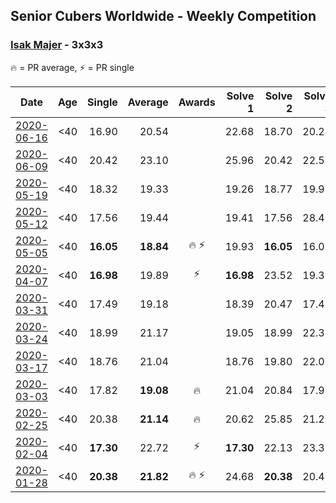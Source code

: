 ## Senior Cubers Worldwide - Weekly Competition
### [Isak Majer](../isak_majer.md) - 3x3x3

🔥 = PR average, ⚡ = PR single

| Date | Age | Single | Average | Awards | Solve 1 | Solve 2 | Solve 3 | Solve 4 | Solve 5 | Video |
| :--: | :--: | --: | --: | :--: | --: | --: | --: | --: | --: | :-- |
| [2020-06-16](../../results/333/2020-06-16.md) | <40 | 16.90 | 20.54 |  | 22.68 | 18.70 | 20.24 | 25.57 | 16.90 | [Link](https://www.facebook.com/events/604103587178706/permalink/608997466689318/) |
| [2020-06-09](../../results/333/2020-06-09.md) | <40 | 20.42 | 23.10 |  | 25.96 | 20.42 | 22.52 | 32.10 | 20.84 | [Link](https://www.facebook.com/isak.majer/videos/3263767253848359/) |
| [2020-05-19](../../results/333/2020-05-19.md) | <40 | 18.32 | 19.33 |  | 19.26 | 18.77 | 19.96 | 18.32 | DNF | [Link](https://www.facebook.com/events/1880761498725633/permalink/1884622991672817/) |
| [2020-05-12](../../results/333/2020-05-12.md) | <40 | 17.56 | 19.44 |  | 19.41 | 17.56 | 28.47 | 18.32 | 20.59 | [Link](https://www.facebook.com/events/546188069600739/permalink/550356445850568/) |
| [2020-05-05](../../results/333/2020-05-05.md) | <40 | **16.05** | **18.84** | 🔥 ⚡ | 19.93 | **16.05** | 16.06 | 20.52 | 20.52 | [Link](https://www.facebook.com/events/3313106775587396/permalink/3313416688889738/) |
| [2020-04-07](../../results/333/2020-04-07.md) | <40 | **16.98** | 19.89 | ⚡ | **16.98** | 23.52 | 19.32 | 20.05 | 20.31 | [Link](https://www.facebook.com/events/510082903229069/permalink/514347032802656/) |
| [2020-03-31](../../results/333/2020-03-31.md) | <40 | 17.49 | 19.18 |  | 18.39 | 20.47 | 17.49 | 19.77 | 19.38 | [Link](https://www.facebook.com/events/207898257161923/permalink/211154236836325/) |
| [2020-03-24](../../results/333/2020-03-24.md) | <40 | 18.99 | 21.17 |  | 19.05 | 18.99 | 22.32 | 23.85 | 22.15 | [Link](https://www.facebook.com/events/524456301543611/permalink/527591207896787/) |
| [2020-03-17](../../results/333/2020-03-17.md) | <40 | 18.76 | 21.04 |  | 18.76 | 19.80 | 22.00 | 21.32 | 24.22 | [Link](https://www.facebook.com/events/280686576235146/permalink/284130945890709/) |
| [2020-03-03](../../results/333/2020-03-03.md) | <40 | 17.82 | **19.08** | 🔥 | 21.04 | 20.84 | 17.93 | 18.47 | 17.82 | [Link](https://www.facebook.com/events/241721610185997/permalink/244931956531629/) |
| [2020-02-25](../../results/333/2020-02-25.md) | <40 | 20.38 | **21.14** | 🔥 | 20.62 | 25.85 | 21.22 | 20.38 | 21.58 | [Link](https://www.facebook.com/events/196320811461109/permalink/199996144426909/) |
| [2020-02-04](../../results/333/2020-02-04.md) | <40 | **17.30** | 22.72 | ⚡ | **17.30** | 22.13 | 23.37 | 22.66 | 31.93 | [Link](https://www.facebook.com/groups/1604105099735401/permalink/2137726009706638/) |
| [2020-01-28](../../results/333/2020-01-28.md) | <40 | **20.38** | **21.82** | 🔥 ⚡ | 24.68 | **20.38** | 20.40 | - | - | [Link](https://www.facebook.com/isak.majer/videos/3126688177556268/) |


<!-- Global site tag (gtag.js) - Google Analytics -->
<script async src="https://www.googletagmanager.com/gtag/js?id=UA-86348435-3"></script>
<script>window.dataLayer = window.dataLayer || []; function gtag() {dataLayer.push(arguments);} gtag('js', new Date()); gtag('config', 'UA-86348435-3');</script>
